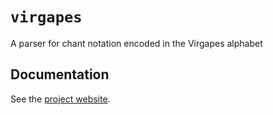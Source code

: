 # `virgapes`

A parser for chant notation encoded in the Virgapes alphabet

## Documentation

See the [project website](https://neelsmith.github.io/virgapes/).

